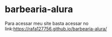 # barbearia-alura

Para acessar meu site basta acessar no link:https://rafa127756.github.io/barbearia-alura/
